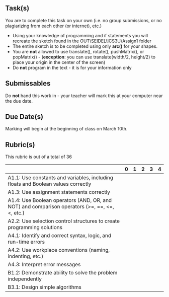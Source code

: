 Task(s)
-------
You are to complete this task on your own (i.e. no group submissions, or no plagiarizing from each other (or internet), etc.)
* Using your knowledge of programming and if statements you will recreate the sketch found in the OUT\SEIDEL\ICS3U\Assign1 folder
* The entire sketch is to be completed using only **arc()** for your shapes.
* You are **not** allowed to use translate(), rotate(), pushMatrix(), or popMatrix() - (**exception**: you can use translate(width/2, height/2) to place your origin in the center of the screen)
* Do **not** program in the text - it is for your information only

Submissables
------------
Do **not** hand this work in - your teacher will mark this at your computer near the due date.

Due Date(s)
----------
Marking will begin at the beginning of class on March 10th.

Rubric(s)
---------
This rubric is out of a total of 36

| | 0 | 1 | 2 | 3 | 4 |
|---| --- | --- | --- | --- | --- |
|A1.1: Use constants and variables, including floats and Boolean values correctly | | | | | |
|A1.3: Use assignment statements correctly | | | | | |
|A1.4: Use Boolean operators (AND, OR, and NOT) and comparison operators (>=, ==, <=, <, etc.)  | | | | | |
|A2.2: Use selection control structures to create programming solutions  | | | | | |
|A4.1: Identify and correct syntax, logic, and run-time errors  | | | | | |
|A4.2: Use workplace conventions (naming, indenting, etc.)  | | | | | |
|A4.3: Interpret error messages  | | | | | |
|B1.2: Demonstrate ability to solve the problem independently | | | | | |
|B3.1: Design simple algorithms  | | | | | |
